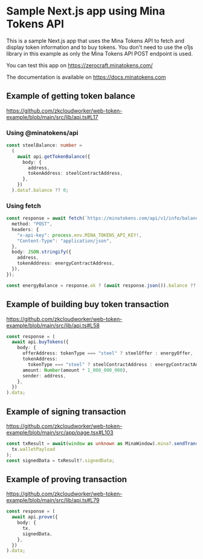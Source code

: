 # Sample Next.js app using Mina Tokens API

This is a sample Next.js app that uses the Mina Tokens API to fetch and display token information and to buy tokens.
You don't need to use the o1js library in this example as only the Mina Tokens API POST endpoint is used.

You can test this app on https://zerocraft.minatokens.com/

The documentation is available on https://docs.minatokens.com

## Example of getting token balance

https://github.com/zkcloudworker/web-token-example/blob/main/src/lib/api.ts#L17

### Using @minatokens/api

```typescript
const steelBalance: number =
  (
    await api.getTokenBalance({
      body: {
        address,
        tokenAddress: steelContractAddress,
      },
    })
  ).data?.balance ?? 0;
```

### Using fetch

```typescript
const response = await fetch(`https://minatokens.com/api/v1/info/balance`, {
  method: "POST",
  headers: {
    "x-api-key": process.env.MINA_TOKENS_API_KEY!,
    "Content-Type": "application/json",
  },
  body: JSON.stringify({
    address,
    tokenAddress: energyContractAddress,
  }),
});

const energyBalance = response.ok ? (await response.json()).balance ?? 0 : 0;
```

## Example of building buy token transaction

https://github.com/zkcloudworker/web-token-example/blob/main/src/lib/api.ts#L58

```typescript
const response = (
  await api.buyTokens({
    body: {
      offerAddress: tokenType === "steel" ? steelOffer : energyOffer,
      tokenAddress:
        tokenType === "steel" ? steelContractAddress : energyContractAddress,
      amount: Number(amount * 1_000_000_000),
      sender: address,
    },
  })
).data;
```

## Example of signing transaction

https://github.com/zkcloudworker/web-token-example/blob/main/src/app/page.tsx#L103

```typescript
const txResult = await(window as unknown as MinaWindow).mina?.sendTransaction(
  tx.walletPayload
);
const signedData = txResult?.signedData;
```

## Example of proving transaction

https://github.com/zkcloudworker/web-token-example/blob/main/src/lib/api.ts#L79

```typescript
const response = (
  await api.prove({
    body: {
      tx,
      signedData,
    },
  })
).data;
```

